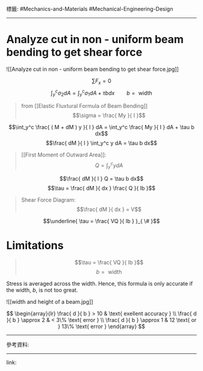 標籤: #Mechanics-and-Materials #Mechanical-Engineering-Design 

---

# Analyze cut in non - uniform beam bending to get shear force

![[Analyze cut in non - uniform beam bending to get shear force.jpg]]

$$\sum F_x = 0$$
$$\int_y^c \sigma_2 dA = \int_y^c \sigma_1 dA + \tau b dx \qquad b = \text{ width }$$

> from [[Elastic Fluxtural Formula of Beam Bending]]
> $$\sigma = \frac{ My }{ I }$$

$$\int_y^c \frac{ ( M + dM ) y }{ I } dA = \int_y^c \frac{ My }{ I } dA + \tau b dx$$
$$\frac{ dM }{ I } \int_y^c y dA = \tau b dx$$

> [[First Moment of Outward Area]]:
> $$Q = \int_y^c y dA$$

$$\frac{ dM }{ I } Q = \tau b dx$$
$$\tau = \frac{ dM }{ dx } \frac{ Q }{ Ib }$$

> Shear Force Diagram:
> $$\frac{ dM }{ dx } = V$$

$$\underline{ \tau = \frac{ VQ }{ Ib } }_{ \# }$$

# Limitations

> $$\tau = \frac{ VQ }{ Ib }$$
> $$b = \text{ width }$$

Stress is averaged across the width. Hence, this formula is only accurate if the width, $b$, is not too great.

![[width and height of a beam.jpg]]

$$
\begin{array}{lr}
\frac{ d }{ b } > 10      & \text{ exellent accuracy } \\
\frac{ d }{ b } \approx 2 & < 3\% \text{ error } \\
\frac{ d }{ b } \approx 1 & 12 \text{ or } 13\% \text{ error }
\end{array}
$$

---

參考資料:



---

link:

